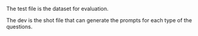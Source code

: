 The test file is the dataset for evaluation. 

The dev is the shot file that can generate the prompts for each type of the questions.
